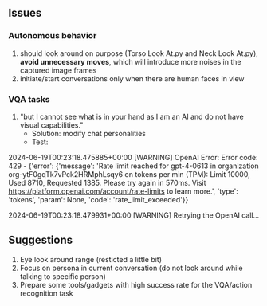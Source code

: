 ## Issues

### Autonomous behavior
1. should look around on purpose (Torso Look At.py and Neck Look At.py), **avoid unnecessary moves**, which will introduce more noises in the captured image frames
2. initiate/start conversations only when there are human faces in view

### VQA tasks
1. "but I cannot see what is in your hand as I am an AI and do not have visual capabilities."
    - Solution: modify chat personalities 
    - Test: 

2024-06-19T00:23:18.475885+00:00 [WARNING] OpenAI Error: Error code: 429 - {'error': {'message': 'Rate limit reached for gpt-4-0613 in organization org-ytF0gqTk7vPck2HRMphLsqy6 on tokens per min (TPM): Limit 10000, Used 8710, Requested 1385. Please try again in 570ms. Visit https://platform.openai.com/account/rate-limits to learn more.', 'type': 'tokens', 'param': None, 'code': 'rate_limit_exceeded'}}

2024-06-19T00:23:18.479931+00:00 [WARNING] Retrying the OpenAI call...


## Suggestions
1. Eye look around range (resticted a little bit)
2. Focus on persona in current conversation (do not look around while talking to specific person)
3. Prepare some tools/gadgets with high success rate for the VQA/action recognition task

